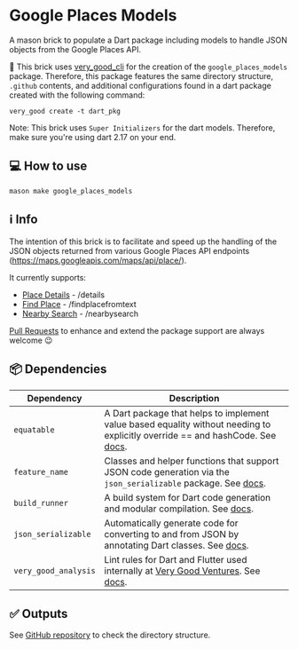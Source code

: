# Google Places Models

A mason brick to populate a Dart package including models to handle JSON objects from the Google Places API.

🦄 This brick uses [very_good_cli](https://pub.dev/packages/very_good_cli) for the creation of the `google_places_models` package. Therefore, this package features the same directory structure, `.github` contents, and additional configurations found in a dart package created with the following command:
```
very_good create -t dart_pkg
```

Note: This brick uses `Super Initializers` for the dart models. Therefore, make sure you're using dart 2.17 on your end.


## 💻 How to use

```
mason make google_places_models
```

## ℹ️ Info
The intention of this brick is to facilitate and speed up the handling of the JSON objects returned from various Google Places API endpoints (https://maps.googleapis.com/maps/api/place/).

It currently supports:
- [Place Details](https://developers.google.com/maps/documentation/places/web-service/details) - /details
- [Find Place](https://developers.google.com/maps/documentation/places/web-service/search-find-place) - /findplacefromtext
- [Nearby Search](https://developers.google.com/maps/documentation/places/web-service/search-nearby) - /nearbysearch

[Pull Requests](https://github.com/alefl10/mason_bricks/tree/main/google_places_models_brick/pulls) to enhance and extend the package support are always welcome 😉

## 📦 Dependencies

| Dependency           | Description                                                     |
| ------------------ | --------------------------------------------------------------- |
| `equatable`         | A Dart package that helps to implement value based equality without needing to explicitly override == and hashCode. See [docs](https://pub.dev/packages/equatable).                   |
| `feature_name`     | Classes and helper functions that support JSON code generation via the `json_serializable` package. See [docs](https://pub.dev/packages/json_annotation).  |
| `build_runner`     | A build system for Dart code generation and modular compilation. See [docs](https://pub.dev/packages/build_runner).  |
| `json_serializable`     | Automatically generate code for converting to and from JSON by annotating Dart classes. See [docs](https://pub.dev/packages/json_serializable).  |
| `very_good_analysis`     | Lint rules for Dart and Flutter used internally at [Very Good Ventures](https://verygood.ventures/). See [docs](https://pub.dev/packages/very_good_analysis).  |

## ✅ Outputs

See [GitHub repository](https://github.com/alefl10/mason_bricks/tree/main/google_places_models_brick/tree/main/__brick__/packages/google_places_models) to check the directory structure.
